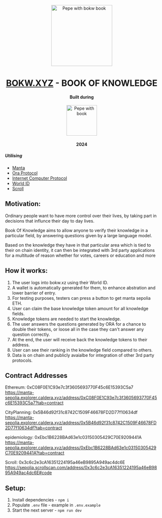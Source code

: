 <div style="text-align: center;">

<img src="https://i.imgur.com/awVCGGC.png" alt="Pepe with bokw book" width="200"/>

# [BOKW.XYZ](https://bokw.xyz/) - BOOK OF KNOWLEDGE

</div>

<div style="text-align: center;">
  <h4>Built during</h4>
  <img src="https://framerusercontent.com/images/hXuJ7OFGSLWxGvd7638hEnwXY.png" alt="Pepe with book" width="100"/>
  <h4>2024</h4>

</div>

##### Utilising

- [Manta](https://manta.network/)
- [Ora Protocol](https://www.ora.io/)
- [Internet Computer Protocol](https://internetcomputer.org/)
- [World ID](https://worldcoin.org/world-id)
- [Scroll](https://scroll.io/)

## Motivation:

Ordinary people want to have more control over their lives, by taking part in decisions that influnce their day to day lives. 

Book Of Knowledge aims to allow anyone to verify their knowledge in a particular field, by answering questions given by a large language model.

Based on the knowledge they have in that particular area which is tied to their on chain identity, it can then be integrated with 3rd party applications for a multitude of reason whether for votes, careers or education and more

## How it works:
1. The user logs into bokw.xz using their World ID.
2. A wallet is automatically generated for them, to enhance abstration and lower barrier of entry.
3. For testing purposes, testers can press a button to get manta sepolia ETH.
4. User can claim the base knowledge token amount for all knowledge fields.
5. Knowledge tokens are needed to start the knowledge.
6. The user answers the questions generated by ORA for a chance to double their tokens, or loose all in the case they can't answer any question correctly.
7. At the end, the user will receive back the knowledge tokens to their address.
8. User can see their ranking in the knowledge field compared to others.
9. Data is on chain and publicly avaialbe for integration of other 3rd party protocols.

## Contract Addresses
Ethereum: 0xC08F0E1C93e7c3f3605693770F45c6E15393C5a7
https://manta-sepolia.explorer.caldera.xyz/address/0xC08F0E1C93e7c3f3605693770F45c6E15393C5a7?tab=contract

CityPlanning: 0x5B46d92f31c8742C1509F46678FD2D77f10634df
https://manta-sepolia.explorer.caldera.xyz/address/0x5B46d92f31c8742C1509F46678FD2D77f10634df?tab=contract

epidemiology: 0xEbc1B6228BAd63e1c03150305429C70E9209441A
https://manta-sepolia.explorer.caldera.xyz/address/0xEbc1B6228BAd63e1c03150305429C70E9209441A?tab=contract 

Scroll: 0x3c6c2e3cA16351224195a46eB9895A949ac4dc6E
https://sepolia.scrollscan.com/address/0x3c6c2e3cA16351224195a46eB9895A949ac4dc6E#code


## Setup:

1. Install dependencies - `npm i`
2. Populate `.env` file - example in `.env.example`
3. Start the next server - `npm run dev`
